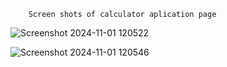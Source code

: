         Screen shots of calculator aplication page

![Screenshot 2024-11-01 120522](https://github.com/user-attachments/assets/c0fc17e7-305c-4b41-abe5-3eae13120369)

![Screenshot 2024-11-01 120546](https://github.com/user-attachments/assets/70642e77-9886-4beb-ad22-373cea935d69)
